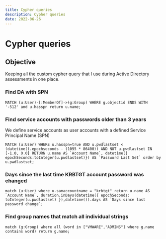 ```yaml
---
title: Cypher queries
description: Cypher queries
date: 2022-06-26
---
```

# Cypher queries

## Objective

Keeping all the custom cypher query that I use during Active Directory assessments in one place.

### Find DA with SPN

```cypher
MATCH (u:User)-[:MemberOf]->(g:Group) WHERE g.objectid ENDS WITH '-512' and u.hasspn return u.name;
```

### Find service accounts with passwords older than 3 years

We define service accounts as user accounts with a defined Service Principal Name (SPN)

```cypher
MATCH (u:User) WHERE u.hasspn=true AND u.pwdlastset < (datetime().epochseconds - (1095 * 86400)) AND NOT u.pwdlastset IN [-1.0, 0.0] RETURN u.name AS `Account Name`, datetime({ epochSeconds:toInteger(u.pwdlastset)}) AS `Password Last Set` order by u.pwdlastset;
```

### Days since the last time KRBTGT account password was changed

```cypher
match (u:User) where u.samaccountname = "krbtgt" return u.name AS `Account Name`, duration.inDays(datetime({ epochSeconds: toInteger(u.pwdlastset) }),datetime()).days AS `Days since last password change`;
```

### Find group names that match all individual strings

```cypher
match (g:Group) where all (word in ["VMWARE","ADMINS"] where g.name contains word) return g.name;
```

